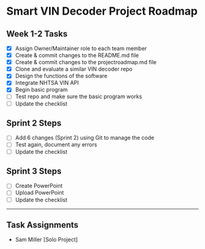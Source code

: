# Smart VIN Decoder Project Roadmap

## Week 1-2 Tasks
- [x] Assign Owner/Maintainer role to each team member  
- [x] Create & commit changes to the README.md file  
- [x] Create & commit changes to the projectroadmap.md file  
- [x] Clone and evaluate a similar VIN decoder repo  
- [x] Design the functions of the software  
- [x] Integrate NHTSA VIN API  
- [x] Begin basic program  
- [ ] Test repo and make sure the basic program works  
- [ ] Update the checklist  

## Sprint 2 Steps
- [ ] Add 6 changes (Sprint 2) using Git to manage the code
- [ ] Test again, document any errors
- [ ] Update the checklist  

## Sprint 3 Steps
- [ ] Create PowerPoint  
- [ ] Upload PowerPoint  
- [ ] Update the checklist  

---

## Task Assignments
- Sam Miller [Solo Project]  
